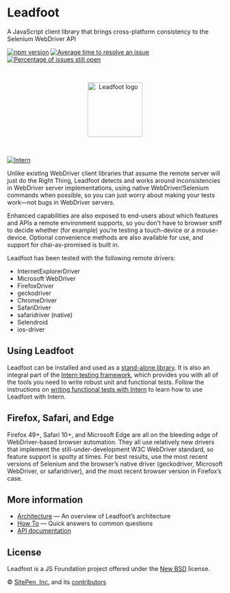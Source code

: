 # Leadfoot

<!-- start-github-only -->

A JavaScript client library that brings cross-platform consistency to the Selenium WebDriver API

[![npm version](https://badge.fury.io/js/leadfoot.svg)](https://badge.fury.io/js/leadfoot)
[![Average time to resolve an issue](http://isitmaintained.com/badge/resolution/theintern/leadfoot.svg)](http://isitmaintained.com/project/theintern/leadfoot "Average time to resolve an issue")
[![Percentage of issues still open](http://isitmaintained.com/badge/open/theintern/leadfoot.svg)](http://isitmaintained.com/project/theintern/leadfoot "Percentage of issues still open")

<br><p align="center"><img src="https://cdn.rawgit.com/theintern/leadfoot/master/docs/logo.svg" alt="Leadfoot logo" height="128"></p><br>

<!-- end-github-only -->

[![Intern](https://theintern.io/images/intern-v4.svg)](https://github.com/theintern/intern/)

Unlike existing WebDriver client libraries that assume the remote server will just do the Right Thing, Leadfoot detects and works around inconsistencies in WebDriver server implementations, using native WebDriver/Selenium commands when possible, so you can just worry about making your tests work—not bugs in WebDriver servers.

Enhanced capabilities are also exposed to end-users about which features and APIs a remote environment supports, so you don’t have to browser sniff to decide whether (for example) you’re testing a touch-device or a mouse-device. Optional convenience methods are also available for use, and support for chai-as-promised is built in.

Leadfoot has been tested with the following remote drivers:

* InternetExplorerDriver
* Microsoft WebDriver
* FirefoxDriver
* geckodriver
* ChromeDriver
* SafariDriver
* safaridriver (native)
* Selendroid
* ios-driver

## Using Leadfoot

Leadfoot can be installed and used as a [stand-alone library](docs/how_to.md#use-leadfoot-as-a-standalone-library). It is also an integral part of the [Intern testing framework](https://theintern.io), which provides you with all of the tools you need to write robust unit and functional tests. Follow the instructions on [writing functional tests with Intern](https://theintern.io/docs.html#Intern/4/docs/docs%2Fwriting_tests.md/functional-tests) to learn how to use Leadfoot with Intern.

## Firefox, Safari, and Edge

Firefox 49+, Safari 10+, and Microsoft Edge are all on the bleeding edge of WebDriver-based browser automation. They all use relatively new drivers that implement the still-under-development W3C WebDriver standard, so feature support is spotty at times. For best results, use the most recent versions of Selenium and the browser’s native driver (geckodriver, Microsoft WebDriver, or safaridriver), and the most recent browser version in Firefox’s case.

## More information

* [Architecture](docs/architecture.md) — An overview of Leadfoot’s architecture
* [How To](docs/how_to.md) — Quick answers to common questions
* [API documentation](https://theintern.io/docs.html#Leadfoot/2/api/Command)

<!-- start-github-only -->
## License

Leadfoot is a JS Foundation project offered under the [New BSD](LICENSE) license.

© [SitePen, Inc.](https://sitepen.com) and its [contributors](https://github.com/theintern/leadfoot/graphs/contributors)
<!-- end-github-only -->

<!-- doc-viewer-config
{
    "api": "docs/api.json"
    "pages": [
        "docs/architecture.md",
        "docs/how_to.md"
    ]
}
-->
